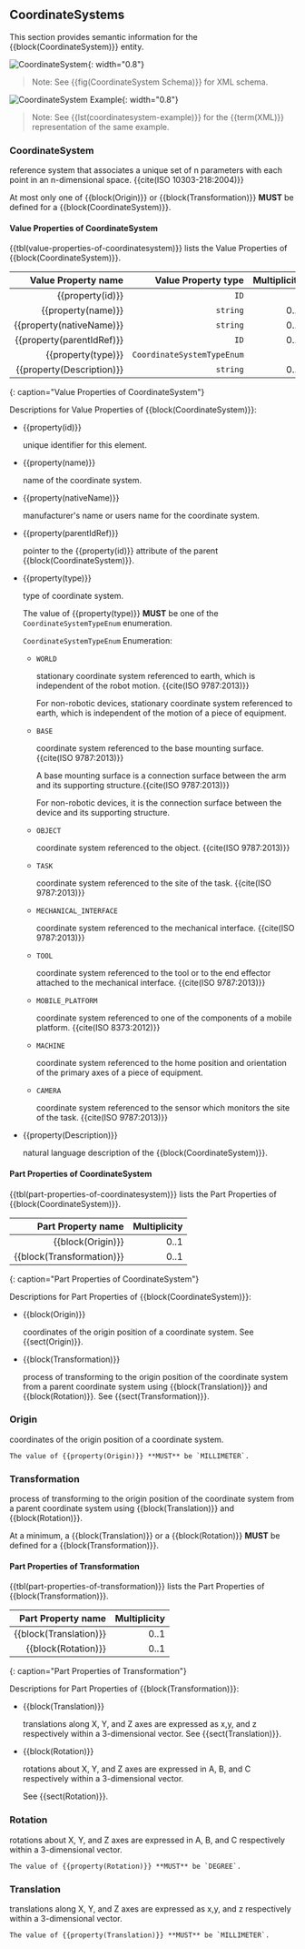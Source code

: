 
## CoordinateSystems

This section provides semantic information for the {{block(CoordinateSystem)}} entity.

![CoordinateSystem](figures/CoordinateSystem.png "CoordinateSystem"){: width="0.8"}

> Note: See {{fig(CoordinateSystem Schema)}} for XML schema.

![CoordinateSystem Example](figures/CoordinateSystem%20Example.png "CoordinateSystem Example"){: width="0.8"}

> Note: See {{lst(coordinatesystem-example)}} for the {{term(XML)}} representation of the same example.

### CoordinateSystem


reference system that associates a unique set of n parameters with each point in an n-dimensional space. {{cite(ISO 10303-218:2004)}}

At most only one of {{block(Origin)}} or {{block(Transformation)}} **MUST** be defined for a {{block(CoordinateSystem)}}.

#### Value Properties of CoordinateSystem

{{tbl(value-properties-of-coordinatesystem)}} lists the Value Properties of {{block(CoordinateSystem)}}.

| Value Property name | Value Property type | Multiplicity |
|--------------------:|--------------------:|-------------:|
| {{property(id)}} | `ID` | 1 |
| {{property(name)}} | `string` | 0..1 |
| {{property(nativeName)}} | `string` | 0..1 |
| {{property(parentIdRef)}} | `ID` | 0..1 |
| {{property(type)}} | `CoordinateSystemTypeEnum` | 1 |
| {{property(Description)}} | `string` | 0..1 |
{: caption="Value Properties of CoordinateSystem"}

Descriptions for Value Properties of {{block(CoordinateSystem)}}:

* {{property(id)}} 

    unique identifier for this element.

* {{property(name)}} 

    name of the coordinate system.

* {{property(nativeName)}} 

    manufacturer's name or users name for the coordinate system.

* {{property(parentIdRef)}} 

    pointer to the {{property(id)}} attribute of the parent {{block(CoordinateSystem)}}.

* {{property(type)}} 

    type of coordinate system.

    The value of {{property(type)}} **MUST** be one of the `CoordinateSystemTypeEnum` enumeration.

    `CoordinateSystemTypeEnum` Enumeration:


    * `WORLD` 

        stationary coordinate system referenced to earth, which is independent of the robot motion. {{cite(ISO 9787:2013)}}
        
        For non-robotic devices, stationary coordinate system referenced to earth, which is independent of the motion of a piece of equipment.

    * `BASE` 

        coordinate system referenced to the base mounting surface. {{cite(ISO 9787:2013)}}
        
        A base mounting surface is a connection surface between the arm and its supporting structure.{{cite(ISO 9787:2013)}}
        
        For non-robotic devices, it is the connection surface between the device and its supporting structure.

    * `OBJECT` 

        coordinate system referenced to the object. {{cite(ISO 9787:2013)}}

    * `TASK` 

        coordinate system referenced to the site of the task. {{cite(ISO 9787:2013)}}

    * `MECHANICAL_INTERFACE` 

        coordinate system referenced to the mechanical interface. {{cite(ISO 9787:2013)}}

    * `TOOL` 

        coordinate system referenced to the tool or to the end effector attached to the mechanical interface. {{cite(ISO 9787:2013)}}

    * `MOBILE_PLATFORM` 

        coordinate system referenced to one of the components of a mobile platform. {{cite(ISO 8373:2012)}}

    * `MACHINE` 

        coordinate system referenced to the home position and orientation of the primary axes of a piece of equipment.

    * `CAMERA` 

        coordinate system referenced to the sensor which monitors the site of the task. {{cite(ISO 9787:2013)}}

* {{property(Description)}} 

    natural language description of the {{block(CoordinateSystem)}}.

#### Part Properties of CoordinateSystem

{{tbl(part-properties-of-coordinatesystem)}} lists the Part Properties of {{block(CoordinateSystem)}}.

| Part Property name | Multiplicity |
|-------------------------------------:|-------------:|
| {{block(Origin)}} | 0..1 |
| {{block(Transformation)}} | 0..1 |
{: caption="Part Properties of CoordinateSystem"}

Descriptions for Part Properties of {{block(CoordinateSystem)}}:

* {{block(Origin)}} 

    coordinates of the origin position of a coordinate system.
    See {{sect(Origin)}}.

* {{block(Transformation)}} 

    process of transforming to the origin position of the coordinate system from a parent coordinate system using {{block(Translation)}} and {{block(Rotation)}}.
    See {{sect(Transformation)}}.

### Origin


coordinates of the origin position of a coordinate system.


    The value of {{property(Origin)}} **MUST** be `MILLIMETER`.


### Transformation


process of transforming to the origin position of the coordinate system from a parent coordinate system using {{block(Translation)}} and {{block(Rotation)}}.

At a minimum, a {{block(Translation)}} or a {{block(Rotation)}} **MUST** be defined for a {{block(Transformation)}}.

#### Part Properties of Transformation

{{tbl(part-properties-of-transformation)}} lists the Part Properties of {{block(Transformation)}}.

| Part Property name | Multiplicity |
|-------------------------------------:|-------------:|
| {{block(Translation)}} | 0..1 |
| {{block(Rotation)}} | 0..1 |
{: caption="Part Properties of Transformation"}

Descriptions for Part Properties of {{block(Transformation)}}:

* {{block(Translation)}} 

    translations along X, Y, and Z axes are expressed as x,y, and z respectively within a 3-dimensional vector. 
    See {{sect(Translation)}}.

* {{block(Rotation)}} 

    rotations about X, Y, and Z axes are expressed in A, B, and C respectively within a 3-dimensional vector. 
    
    See {{sect(Rotation)}}.

### Rotation


rotations about X, Y, and Z axes are expressed in A, B, and C respectively within a 3-dimensional vector. 



    The value of {{property(Rotation)}} **MUST** be `DEGREE`.


### Translation


translations along X, Y, and Z axes are expressed as x,y, and z respectively within a 3-dimensional vector. 


    The value of {{property(Translation)}} **MUST** be `MILLIMETER`.

